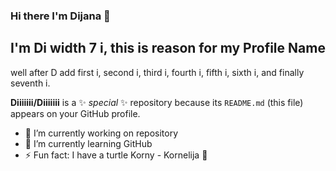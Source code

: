 ### Hi there I'm Dijana 👋  

## I'm Di width 7 i, this is reason for my Profile Name

well after D add first i, second i, third i, fourth i, fifth i, sixth i, and finally seventh i.

**Diiiiiii/Diiiiiii** is a ✨ _special_ ✨ repository because its `README.md` (this file) appears on your GitHub profile.


- 🔭 I’m currently working on repository
- 🌱 I’m currently learning GitHub
- ⚡ Fun fact: I have a turtle Korny - Kornelija :turtle:

